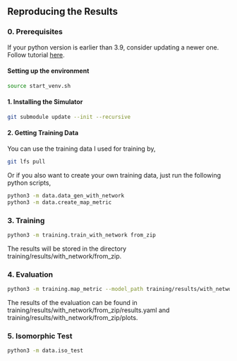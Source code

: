 ## Reproducing the Results


### 0. Prerequisites
If your python version is earlier than 3.9, consider updating a newer one. Follow tutorial [here](https://docs.python-guide.org/starting/install3/linux/#install3-linux). 

#### Setting up the environment 
```bash 
source start_venv.sh 
```

#### 1. Installing the Simulator 
```bash 
git submodule update --init --recursive 
```

#### 2. Getting Training Data
You can use the training data I used for training by,  
```bash 
git lfs pull  
```

Or if you also want to create your own training data, just run the following python scripts, 
```bash 
python3 -m data.data_gen_with_network 
python3 -m data.create_map_metric 
```

### 3. Training 
```bash 
python3 -m training.train_with_network from_zip
```
The results will be stored in the directory training/results/with_network/from_zip. 

### 4. Evaluation 
```bash 
python3 -m training.map_metric --model_path training/results/with_network/from_zip --find
```
The results of the evaluation can be found in training/results/with_network/from_zip/results.yaml and training/results/with_network/from_zip/plots. 

### 5. Isomorphic Test 
```bash 
python3 -m data.iso_test 
```


